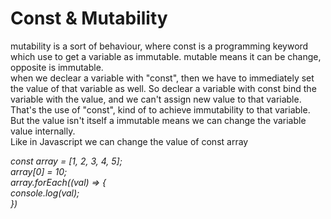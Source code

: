 # Const & Mutability  
mutability is a sort of behaviour, where const is a programming keyword which use to get a variable as immutable. 
mutable means it can be change, opposite is immutable.  
when we declear a variable with "const", then we have to immediately set the value of that variable as well. So declear a variable with const bind the variable with the value, and we can't assign new value to that variable. That's the use of "const", kind of to achieve immutability to that variable. But the value isn't itself a immutable means we can change the variable value internally.   
Like in Javascript we can change the value of const array  

*const array = [1, 2, 3, 4, 5];  
array[0] = 10;  
array.forEach((val) => {  
        console.log(val);  
})*

